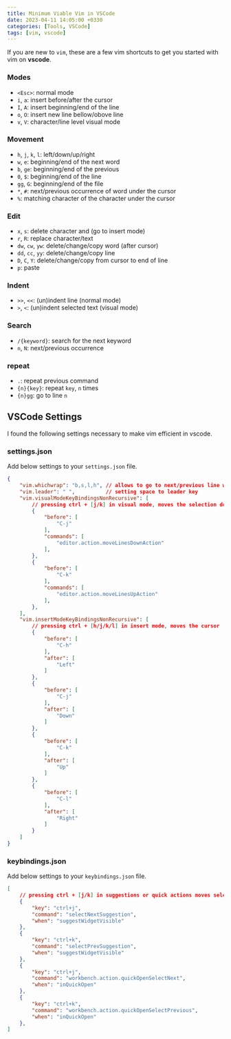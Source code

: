 ```yaml
---
title: Minimum Viable Vim in VSCode
date: 2023-04-11 14:05:00 +0330
categories: [Tools, VSCode]
tags: [vim, vscode]
---
```

If you are new to `vim`, these are a few vim shortcuts to get you started with vim on __vscode__.

### Modes

- `<Esc>`: normal mode
- `i`, `a`: insert before/after the cursor
- `I`, `A`: insert beginning/end of the line
- `o`, `O`: insert new line bellow/obove line
- `v`, `V`: character/line level visual mode

### Movement

- `h`, `j`, `k`, `l`: left/down/up/right
- `w`, `e`: beginning/end of the next word
- `b`, `ge`: beginning/end of the previous
- `0`, `$`: beginning/end of the line
- `gg`, `G`: beginning/end of the file
- `*`, `#`: next/previous occurrence of word under the cursor
- `%`: matching character of the character under the cursor

### Edit

- `x`, `s`: delete character and (go to insert mode)
- `r`, `R`: replace character/text
- `dw`, `cw`, `yw`: delete/change/copy word (after cursor)
- `dd`, `cc`, `yy`: delete/change/copy line
- `D`, `C`, `Y`: delete/change/copy from cursor to end of line
- `p`: paste

### Indent

- `>>`, `<<`: (un)indent line (normal mode)
- `>`, `<`: (un)indent selected text (visual mode)

### Search

- `/{keyword}`: search for the next keyword
- `n`, `N`: next/previous occurrence

### repeat

- `.`: repeat previous command
- `{n}{key}`: repeat `key`, `n` times
- `{n}gg`: go to line `n`

## VSCode Settings

I found the following settings necessary to make vim efficient in vscode.

### settings.json

Add below settings to your `settings.json` file.

```json
{
    "vim.whichwrap": "b,s,l,h", // allows to go to next/previous line with movement keys
    "vim.leader": " ",          // setting space to leader key
    "vim.visualModeKeyBindingsNonRecursive": [
        // pressing ctrl + [j/k] in visual mode, moves the selection down/up
        {
            "before": [
                "C-j"
            ],
            "commands": [
                "editor.action.moveLinesDownAction"
            ],
        },
        {
            "before": [
                "C-k"
            ],
            "commands": [
                "editor.action.moveLinesUpAction"
            ],
        },
    ],
    "vim.insertModeKeyBindingsNonRecursive": [
        // pressing ctrl + [h/j/k/l] in insert mode, moves the cursor
        {
            "before": [
                "C-h"
            ],
            "after": [
                "Left"
            ]
        },
        {
            "before": [
                "C-j"
            ],
            "after": [
                "Down"
            ]
        },
        {
            "before": [
                "C-k"
            ],
            "after": [
                "Up"
            ]
        },
        {
            "before": [
                "C-l"
            ],
            "after": [
                "Right"
            ]
        }
    ]
}
```

### keybindings.json

Add below settings to your `keybindings.json` file.

```json
[
    // pressing ctrl + [j/k] in suggestions or quick actions moves selection down/up
    {
        "key": "ctrl+j",
        "command": "selectNextSuggestion",
        "when": "suggestWidgetVisible"
    },
    {
        "key": "ctrl+k",
        "command": "selectPrevSuggestion",
        "when": "suggestWidgetVisible"
    },
    {
        "key": "ctrl+j",
        "command": "workbench.action.quickOpenSelectNext",
        "when": "inQuickOpen"
    },
    {
        "key": "ctrl+k",
        "command": "workbench.action.quickOpenSelectPrevious",
        "when": "inQuickOpen"
    },
]
```
